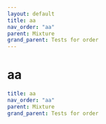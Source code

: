 ```yaml
---
layout: default
title: aa
nav_order: "aa"
parent: Mixture
grand_parent: Tests for order
---
```


# aa

```yaml
title: aa
nav_order: "aa"
parent: Mixture
grand_parent: Tests for order
```
